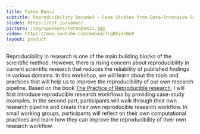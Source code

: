 ```yaml
---
title: Fatma Deniz
subtitle: Reproducibility Decoded - Case Studies from Data-Intensive Sciences
slides: https://osf.io/uamws/
picture: /img/speakers/FatmaDeniz.jpg
video: https://www.youtube.com/embed/7rgDGjdxBe8
layout: product
---
```

Reproducibility in research is one of the main building blocks of the scientific method. However, there is rising concern about reproducibility in current scientific research that reduces the reliability of published findings in various domains. In this workshop, we will learn about the tools and practices that will help us to improve the reproducibility of our own research pipeline. Based on the book <a href="https://www.practicereproducibleresearch.org/">The Practice of Reproducible research</a>, I will first introduce reproducible research workflows by providing case-study examples. In the second part, participants will walk through their own research pipeline and create their own reproducible research workflow. In small working groups, participants will reflect on their own computational practices and learn how they can improve the reproducibility of their own research workflow.
